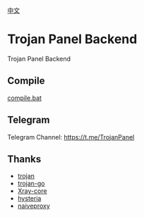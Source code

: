 [中文](README_ZH.md)

# Trojan Panel Backend

Trojan Panel Backend

## Compile

[compile.bat](compile.bat)

## Telegram

Telegram Channel: https://t.me/TrojanPanel

## Thanks

- [trojan](https://github.com/trojan-gfw/trojan)
- [trojan-go](https://github.com/p4gefau1t/trojan-go)
- [Xray-core](https://github.com/XTLS/Xray-core)
- [hysteria](https://github.com/HyNetwork/hysteria)
- [naiveproxy](https://github.com/klzgrad/naiveproxy)
